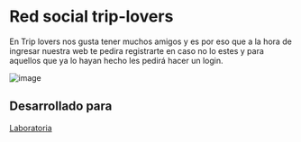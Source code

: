 # Red social trip-lovers

En Trip lovers nos gusta tener muchos amigos y es por eso que a la hora de ingresar nuestra web te pedira registrarte en caso no lo estes y para aquellos que ya lo hayan hecho les pedirá hacer un login.

![image](https://user-images.githubusercontent.com/24758745/36495377-f7516e04-1702-11e8-9c68-8ce9deb8f3f4.png)


## Desarrollado para 
[Laboratoria](http://laboratoria.la)
